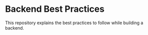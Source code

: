 # Backend Best Practices

This repository explains the best practices to follow while building a backend.